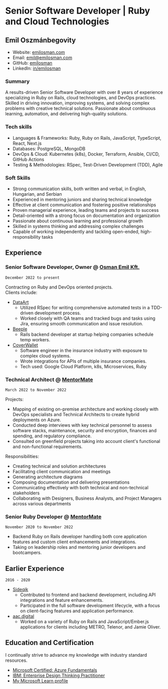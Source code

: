 # Senior Software Developer | Ruby and Cloud Technologies
## Emil Oszmánbegovity

- Website: [emilosman.com](https://emilosman.com)
- Email: [emil@emilosman.com](mailto:emil@emilosman.com)
- GitHub: [emilosman](https://github.com/emilosman)
- LinkedIn: [in/emilosman](https://www.linkedin.com/in/emilosman/)

### Summary
A results-driven Senior Software Developer with over 8 years of experience specializing in Ruby on Rails, cloud technologies, and DevOps practices. Skilled in driving innovation, improving systems, and solving complex problems with creative technical solutions. Passionate about continuous learning, automation, and delivering high-quality solutions.

### Tech skills
- Languages & Frameworks: Ruby, Ruby on Rails, JavaScript, TypeScript, React, Next.js
- Databases: PostgreSQL, MongoDB
- DevOps & Cloud: Kubernetes (k8s), Docker, Terraform, Ansible, CI/CD, GitHub Actions
- Testing & Methodologies: RSpec, Test-Driven Development (TDD), Agile

### Soft Skills
- Strong communication skills, both written and verbal, in English, Hungarian, and Serbian
- Experienced in mentoring juniors and sharing technical knowledge
- Effective at client communication and fostering positive relationships
- Proven managerial experience, leading teams and projects to success
- Detail-oriented with a strong focus on documentation and organization
- Passionate about continuous learning and professional growth
- Skilled in systems thinking and addressing complex challenges
- Capable of working independently and tackling open-ended, high-responsibility tasks

## Experience

### Senior Software Developer, Owner @ [Osman Emil Kft.](https://emilosman.com)
`December 2022 to present`

Contracting on Ruby and DevOps oriented projects.  
Clients include:

- [DataArt](https://www.dataart.com/)
    - Utilized RSpec for writing comprehensive automated tests in a TDD-driven development process.
    - Worked closely with QA teams and tracked bugs and tasks using Jira, ensuring smooth communication and issue resolution.
- [Beeple](https://www.beeple.eu/)
    - Rails backend developer at startup helping companies schedule temp workers.
- [CoverWallet](https://www.coverwallet.com/)
    - Software engineer in the insurance industry with exposure to complex cloud systems.
    - Wrote integrations for APIs of multiple insurance companies.
    - Tech used: Google Cloud Platform, k8s, Microservices, Ruby

### Technical Architect @ [MentorMate](https://mentormate.com/)
`March 2022 to November 2022`

Projects:

- Mapping of existing on-premise architecture and working closely with DevOps specialists and Technical Architects to create hybrid deployments on Azure.
- Conducted deep interviews with key technical personnel to assess software stacks, maintenance, security and encryption, finances and spending, and regulatory compliance.
- Consulted on greenfield projects taking into account client's functional and non-functional requirements.

Responsibilities:

- Creating technical and solution architectures
- Facilitating client communication and meetings
- Generating architecture diagrams
- Composing documentation and delivering presentations
- Communicating effectively with both technical and non-technical stakeholders
- Collaborating with Designers, Business Analysts, and Project Managers across various departments

### Senior Ruby Developer @ [MentorMate](https://mentormate.com/)
`November 2020 to November 2022`

- Backend Ruby on Rails developer handling both core application features and custom client enhancements and integrations.
- Taking on leadership roles and mentoring junior developers and bootcampers.

## Earlier Experience
`2016 - 2020`

- [Sideqik](https://www.sideqik.com)
    - Contributed to frontend and backend development, including API integrations and feature enhancements.
    - Participated in the full software development lifecycle, with a focus on client-facing features and application performance.
- [aac.digital](https://aac.digital)
    - Worked on a variety of Ruby on Rails and JavaScript/Ember.js applications for clients including METRO, Telenor, and Jamie Oliver.

## Education and Certification
I continually strive to advance my knowledge with industry standard resources.

- [Microsoft Certified: Azure Fundamentals](https://learn.microsoft.com/en-us/users/emilosman/credentials/5b393ffcfcac8312)
- [IBM: Enterprise Design Thinking Practitioner](https://www.credly.com/badges/351edaee-062d-45e6-b948-f798e7c598f4)
- [My Microsoft Learn profile](https://learn.microsoft.com/en-us/users/emilosman/)
